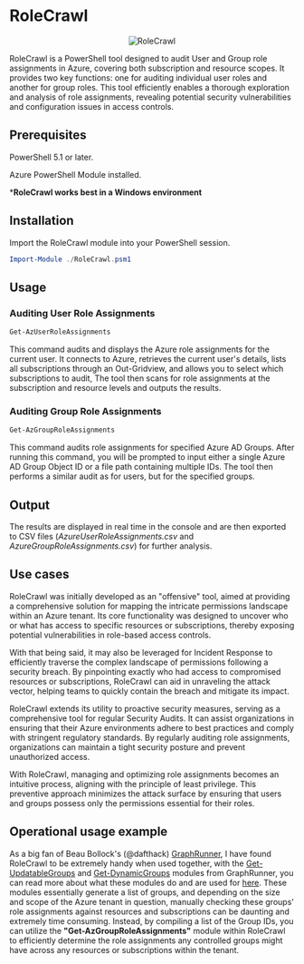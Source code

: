 # RoleCrawl
<p align="center"><img src="https://github.com/sleeptok3n/RoleCrawl/assets/38359072/304a5dad-add1-4f75-9091-27afb2f20551" alt="RoleCrawl"/></p>
RoleCrawl is a PowerShell tool designed to audit User and Group role assignments in Azure, covering both subscription and resource scopes. It provides two key functions: one for auditing individual user roles and another for group roles. This tool efficiently enables a thorough exploration and analysis of role assignments, revealing potential security vulnerabilities and configuration issues in access controls.

## Prerequisites
PowerShell 5.1 or later.

Azure PowerShell Module installed.

***RoleCrawl works best in a Windows environment**
## Installation
Import the RoleCrawl module into your PowerShell session.

```PowerShell
Import-Module ./RoleCrawl.psm1
```

## Usage
### Auditing User Role Assignments
```PowerShell
Get-AzUserRoleAssignments
```
This command audits and displays the Azure role assignments for the current user.
It connects to Azure, retrieves the current user's details, lists all subscriptions through an Out-Gridview, and allows you to select which subscriptions to audit, The tool then scans for role assignments at the subscription and resource levels and outputs the results.

### Auditing Group Role Assignments
```PowerShell
Get-AzGroupRoleAssignments
```
This command audits role assignments for specified Azure AD Groups.
After running this command, you will be prompted to input either a single Azure AD Group Object ID or a file path containing multiple IDs. The tool then performs a similar audit as for users, but for the specified groups.

## Output
The results are displayed in real time in the console and are then exported to CSV files (_AzureUserRoleAssignments.csv_ and _AzureGroupRoleAssignments.csv_) for further analysis.

## Use cases
RoleCrawl was initially developed as an "offensive" tool, aimed at providing a comprehensive solution for mapping the intricate permissions landscape within an Azure tenant. Its core functionality was designed to uncover who or what has access to specific resources or subscriptions, thereby exposing potential vulnerabilities in role-based access controls.

With that being said, it may also be leveraged for Incident Response to efficiently traverse the complex landscape of permissions following a security breach. By pinpointing exactly who had access to compromised resources or subscriptions, RoleCrawl can aid in unraveling the attack vector, helping teams to quickly contain the breach and mitigate its impact.

RoleCrawl extends its utility to proactive security measures, serving as a comprehensive tool for regular Security Audits. It can assist organizations in ensuring that their Azure environments adhere to best practices and comply with stringent regulatory standards. By regularly auditing role assignments, organizations can maintain a tight security posture and prevent unauthorized access.

With RoleCrawl, managing and optimizing role assignments becomes an intuitive process, aligning with the principle of least privilege. This preventive approach minimizes the attack surface by ensuring that users and groups possess only the permissions essential for their roles.

## Operational usage example
As a big fan of Beau Bollock's (@dafthack) [GraphRunner](https://github.com/dafthack/GraphRunner), I have found RoleCrawl to be extremely handy when used together, with the [Get-UpdatableGroups](https://github.com/dafthack/GraphRunner/wiki/Recon-&-Enumeration-Modules#get-updatablegroups) and [Get-DynamicGroups](https://github.com/dafthack/GraphRunner/wiki/Recon-&-Enumeration-Modules#get-updatablegroups) modules from GraphRunner, you can read more about what these modules do and are used for [here](https://www.blackhillsinfosec.com/introducing-graphrunner/). These modules essentially generate a list of groups, and depending on the size and scope of the Azure tenant in question, manually checking these groups' role assignments against resources and subscriptions can be daunting and extremely time consuming. Instead, by compiling a list of the Group IDs, you can utilize the **"Get-AzGroupRoleAssignments"** module within RoleCrawl to efficiently determine the role assignments any controlled groups might have across any resources or subscriptions within the tenant.
